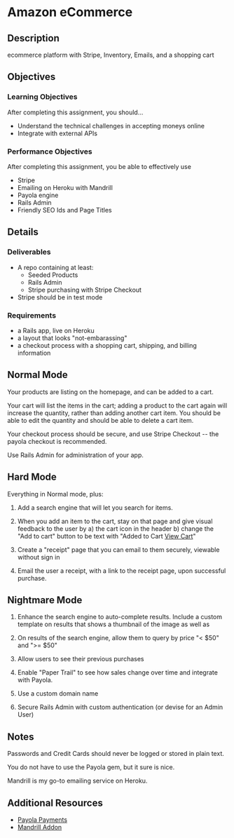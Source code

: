# Amazon eCommerce

## Description
ecommerce platform with Stripe, Inventory, Emails, and a shopping cart


## Objectives

### Learning Objectives

After completing this assignment, you should…

* Understand the technical challenges in accepting moneys online
* Integrate with external APIs



### Performance Objectives

After completing this assignment, you be able to effectively use

* Stripe
* Emailing on Heroku with Mandrill
* Payola engine
* Rails Admin
* Friendly SEO Ids and Page Titles



## Details

### Deliverables

* A repo containing at least:
  * Seeded Products
  * Rails Admin
  * Stripe purchasing with Stripe Checkout
* Stripe should be in test mode

### Requirements

* a Rails app, live on Heroku
* a layout that looks "not-embarassing"
* a checkout process with a shopping cart, shipping, and billing information



## Normal Mode

Your products are listing on the homepage, and can be added to a cart.  

Your cart will list the items in the cart; adding a product to the cart again will increase the quantity, rather than adding another cart item. You should be able to edit the quantity and should be able to delete a cart item.

Your checkout process should be secure, and use Stripe Checkout -- the payola checkout is recommended.

Use Rails Admin for administration of your app.

## Hard Mode

Everything in Normal mode, plus:

1. Add a search engine that will let you search for items.

2. When you add an item to the cart, stay on that page and give visual feedback to the user by a) the cart icon in the header b) change the "Add to cart" button to be text with "Added to Cart [View Cart](#)"

3. Create a "receipt" page that you can email to them securely, viewable without sign in

4. Email the user a receipt, with a link to the receipt page, upon successful purchase.

## Nightmare Mode

1. Enhance the search engine to auto-complete results. Include a custom template on results that shows a thumbnail of the image as well as

2. On results of the search engine, allow them to query by price "< $50" and ">= $50"

3. Allow users to see their previous purchases

4. Enable "Paper Trail" to see how sales change over time and integrate with Payola.

5. Use a custom domain name

6. Secure Rails Admin with custom authentication (or devise for an Admin User)


## Notes

Passwords and Credit Cards should never be logged or stored in plain text.

You do not have to use the Payola gem, but it sure is nice.

Mandrill is my go-to emailing service on Heroku.

## Additional Resources

* [Payola Payments](https://github.com/peterkeen/payola)
* [Mandrill Addon](https://addons.heroku.com/mandrill)
